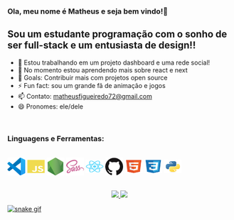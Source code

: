 ### Ola, meu nome é Matheus e seja bem vindo!👋


## Sou um estudante programação com o sonho de ser full-stack e um entusiasta de design!!

- 🔭 Estou trabalhando em um projeto dashboard e uma rede social!
- 🌱 No momento estou aprendendo mais sobre react e next
- 🥅 Goals: Contribuir mais com projetos open source
- ⚡ Fun fact: sou um grande fã de animação e jogos
- 📫 Contato: matheusfigueiredo72@gmail.com
- 😄 Pronomes: ele/dele

<br />

### Linguagens e Ferramentas:

<div style="display: inline_block"><br>
  <img align="center" alt="Visual Studio Code" heigth="30"width="40" src="https://raw.githubusercontent.com/github/explore/80688e429a7d4ef2fca1e82350fe8e3517d3494d/topics/visual-studio-code/visual-studio-code.png">
  <img align="center" alt="matheus-Js" height="30" width="40" src="https://raw.githubusercontent.com/devicons/devicon/master/icons/javascript/javascript-plain.svg">
  <img align="center" alt="Node.js" heigth="30" width="40" src="https://raw.githubusercontent.com/github/explore/80688e429a7d4ef2fca1e82350fe8e3517d3494d/topics/nodejs/nodejs.png">
  <img align="center" alt="matheus-sass" heigth="30" width="40" src="https://raw.githubusercontent.com/github/explore/80688e429a7d4ef2fca1e82350fe8e3517d3494d/topics/sass/sass.png">
  <img align="center" alt="matheus-React" height="30" width="40" src="https://raw.githubusercontent.com/devicons/devicon/master/icons/react/react-original.svg">
  <img align="center" alt="GitHub" heigth="30" width="40" src="https://raw.githubusercontent.com/github/explore/78df643247d429f6cc873026c0622819ad797942/topics/github/github.png" />
  <img align="center" alt="matheus-HTML" height="30" width="40" src="https://raw.githubusercontent.com/devicons/devicon/master/icons/html5/html5-original.svg">
  <img align="center" alt="matheus-CSS" height="30" width="40" src="https://raw.githubusercontent.com/devicons/devicon/master/icons/css3/css3-original.svg">
  <img align="center" alt="matheus-Python" height="30" width="40" src="https://raw.githubusercontent.com/devicons/devicon/master/icons/python/python-original.svg">
</div>

<br />
<br />

<div align="center">
  <a href="https://github.com/matheus-valentim">
  <img height="180em" src="https://github-readme-stats.vercel.app/api?username=matheus-valentim&show_icons=true&theme=dracula&include_all_commits=false&count_private=true"/>
  <img height="180em" src="https://github-readme-stats.vercel.app/api/top-langs/?username=matheus-valentim&layout=compact&langs_count=7&theme=dracula"/>
</div>

  
![snake gif](https://github.com/matheus-valentim/matheus-valentim/blob/output/github-contribution-grid-snake.svg)
